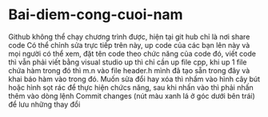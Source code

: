 # Bai-diem-cong-cuoi-nam
Github không thể chạy chương trình được, hiện tại git hub chỉ là nơi share code
Có thể chỉnh sửa trực tiếp trên này, up code của các bạn lên này và mọi người có thể xem, đặt tên code theo chức năng của code đó, viết code thì vẫn phải viết bằng visual studio
up thì chỉ cần up file cpp, khi up 1 file chứa hàm trong đó thì m.n vào file header.h mình đã tạo sẵn trong đây và khai báo hàm vào trong đó.
Muốn sửa đổi hay xóa thì nhấm vào hình cây bút hoặc hình sọt rác để thực hiện chứcs năng, sau khi nhấn vào thì phải nhấn thêm vào dòng lệnh Commit changes (nút màu xanh lá ở góc dưới bên trái) để lưu những thay đổi
